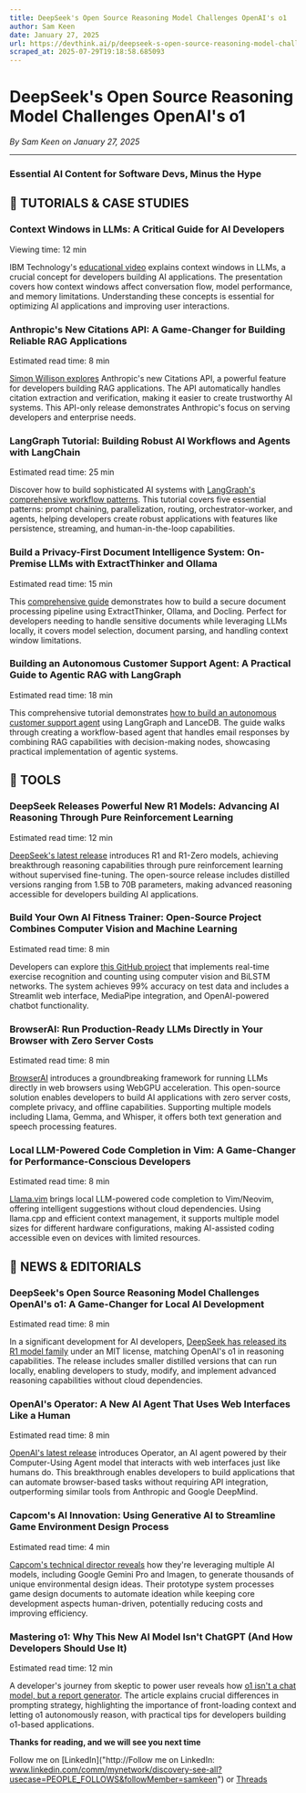 ```yaml
---
title: DeepSeek's Open Source Reasoning Model Challenges OpenAI's o1
author: Sam Keen
date: January 27, 2025
url: https://devthink.ai/p/deepseek-s-open-source-reasoning-model-challenges-openai-s-o1
scraped_at: 2025-07-29T19:18:58.685093
---
```


# DeepSeek's Open Source Reasoning Model Challenges OpenAI's o1

*By Sam Keen on January 27, 2025*

---

### **Essential AI Content for Software Devs,** **Minus the Hype**



## 📖 **TUTORIALS & CASE STUDIES**

### Context Windows in LLMs: A Critical Guide for AI Developers

Viewing time: 12 min

IBM Technology's [educational video]("https://youtu.be/-QVoIxEpFkM") explains context windows in LLMs, a crucial concept for developers building AI applications. The presentation covers how context windows affect conversation flow, model performance, and memory limitations. Understanding these concepts is essential for optimizing AI applications and improving user interactions.

### Anthropic's New Citations API: A Game-Changer for Building Reliable RAG Applications

Estimated read time: 8 min



[Simon Willison explores]("https://simonwillison.net/2025/Jan/24/anthropics-new-citations-api/") Anthropic's new Citations API, a powerful feature for developers building RAG applications. The API automatically handles citation extraction and verification, making it easier to create trustworthy AI systems. This API-only release demonstrates Anthropic's focus on serving developers and enterprise needs.

### LangGraph Tutorial: Building Robust AI Workflows and Agents with LangChain

Estimated read time: 25 min



Discover how to build sophisticated AI systems with [LangGraph's comprehensive workflow patterns]("https://langchain-ai.github.io/langgraph/tutorials/workflows/"). This tutorial covers five essential patterns: prompt chaining, parallelization, routing, orchestrator-worker, and agents, helping developers create robust applications with features like persistence, streaming, and human-in-the-loop capabilities.

### Build a Privacy-First Document Intelligence System: On-Premise LLMs with ExtractThinker and Ollama

Estimated read time: 15 min



This [comprehensive guide]("https://pub.towardsai.net/building-an-on-premise-document-intelligence-stack-with-docling-ollama-phi-4-extractthinker-6ab60b495751") demonstrates how to build a secure document processing pipeline using ExtractThinker, Ollama, and Docling. Perfect for developers needing to handle sensitive documents while leveraging LLMs locally, it covers model selection, document parsing, and handling context window limitations.

### Building an Autonomous Customer Support Agent: A Practical Guide to Agentic RAG with LangGraph

Estimated read time: 18 min



This comprehensive tutorial demonstrates [how to build an autonomous customer support agent]("https://blog.lancedb.com/agentic-rag-using-langgraph-building-a-simple-customer-support-autonomous-agent/") using LangGraph and LanceDB. The guide walks through creating a workflow-based agent that handles email responses by combining RAG capabilities with decision-making nodes, showcasing practical implementation of agentic systems.

##

## 🧰 **TOOLS**

### **DeepSeek Releases Powerful New R1 Models: Advancing AI Reasoning Through Pure Reinforcement Learning**

Estimated read time: 12 min



[DeepSeek's latest release]("https://github.com/deepseek-ai/DeepSeek-R1") introduces R1 and R1-Zero models, achieving breakthrough reasoning capabilities through pure reinforcement learning without supervised fine-tuning. The open-source release includes distilled versions ranging from 1.5B to 70B parameters, making advanced reasoning accessible for developers building AI applications.

### **Build Your Own AI Fitness Trainer: Open-Source Project Combines Computer Vision and Machine Learning**

Estimated read time: 8 min



Developers can explore [this GitHub project]("https://github.com/riccardoriccio/fitness-ai-trainer-with-automatic-exercise-recognition-and-counting") that implements real-time exercise recognition and counting using computer vision and BiLSTM networks. The system achieves 99% accuracy on test data and includes a Streamlit web interface, MediaPipe integration, and OpenAI-powered chatbot functionality.

### **BrowserAI: Run Production-Ready LLMs Directly in Your Browser with Zero Server Costs**

Estimated read time: 8 min



[BrowserAI]("https://github.com/sauravpanda/BrowserAI") introduces a groundbreaking framework for running LLMs directly in web browsers using WebGPU acceleration. This open-source solution enables developers to build AI applications with zero server costs, complete privacy, and offline capabilities. Supporting multiple models including Llama, Gemma, and Whisper, it offers both text generation and speech processing features.

### **Local LLM-Powered Code Completion in Vim: A Game-Changer for Performance-Conscious Developers**

Estimated read time: 8 min



[Llama.vim]("https://github.com/ggml-org/llama.vim") brings local LLM-powered code completion to Vim/Neovim, offering intelligent suggestions without cloud dependencies. Using llama.cpp and efficient context management, it supports multiple model sizes for different hardware configurations, making AI-assisted coding accessible even on devices with limited resources.

## 📰 **NEWS & EDITORIALS**

### **DeepSeek's Open Source Reasoning Model Challenges OpenAI's o1: A Game-Changer for Local AI Development**

Estimated read time: 8 min

In a significant development for AI developers, [DeepSeek has released its R1 model family]("https://arstechnica.com/ai/2025/01/china-is-catching-up-with-americas-best-reasoning-ai-models/") under an MIT license, matching OpenAI's o1 in reasoning capabilities. The release includes smaller distilled versions that can run locally, enabling developers to study, modify, and implement advanced reasoning capabilities without cloud dependencies.

### **OpenAI's Operator: A New AI Agent That Uses Web Interfaces Like a Human**

Estimated read time: 8 min



[OpenAI's latest release]("https://www.technologyreview.com/2025/01/23/1110484/openai-launches-operator-an-agent-that-can-use-a-computer-for-you/amp/") introduces Operator, an AI agent powered by their Computer-Using Agent model that interacts with web interfaces just like humans do. This breakthrough enables developers to build applications that can automate browser-based tasks without requiring API integration, outperforming similar tools from Anthropic and Google DeepMind.

### **Capcom's AI Innovation: Using Generative AI to Streamline Game Environment Design Process**

Estimated read time: 4 min

[Capcom's technical director reveals]("https://www.ign.com/articles/capcom-experimenting-with-generative-ai-to-create-hundreds-of-thousands-of-unique-ideas-needed-to-build-in-game-environments") how they're leveraging multiple AI models, including Google Gemini Pro and Imagen, to generate thousands of unique environmental design ideas. Their prototype system processes game design documents to automate ideation while keeping core development aspects human-driven, potentially reducing costs and improving efficiency.

### **Mastering o1: Why This New AI Model Isn't ChatGPT (And How Developers Should Use It)**

Estimated read time: 12 min



A developer's journey from skeptic to power user reveals how [o1 isn't a chat model, but a report generator]("https://www.latent.space/p/o1-skill-issue"). The article explains crucial differences in prompting strategy, highlighting the importance of front-loading context and letting o1 autonomously reason, with practical tips for developers building o1-based applications.

**Thanks for reading, and we will see you next time**

Follow me on [LinkedIn]("http://Follow me on LinkedIn: www.linkedin.com/comm/mynetwork/discovery-see-all?usecase=PEOPLE_FOLLOWS&followMember=samkeen") or [Threads](https://www.threads.net/@sam.keen"https://www.threads.net/@sam.keen")

